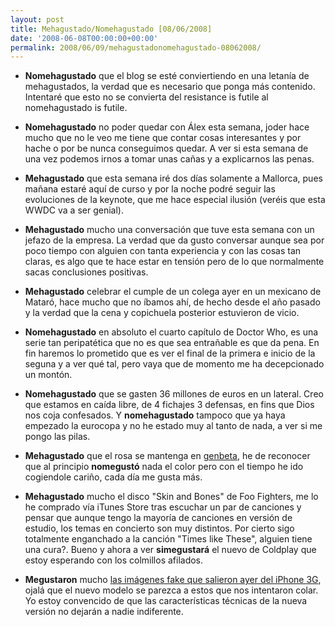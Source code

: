 ```yaml
---
layout: post
title: Mehagustado/Nomehagustado [08/06/2008]
date: '2008-06-08T00:00:00+00:00'
permalink: 2008/06/09/mehagustadonomehagustado-08062008/
---
```

- <strong>Nomehagustado</strong> que el blog se esté conviertiendo en una letanía de mehagustados, la verdad que es necesario que ponga más contenido. Intentaré que esto no se convierta del resistance is futile al nomehagustado is futile.

- <strong>Nomehagustado</strong> no poder quedar con Álex esta semana, joder hace mucho que no le veo me tiene que contar cosas interesantes y por hache o por be nunca conseguimos quedar. A ver si esta semana de una vez podemos irnos a tomar unas cañas y a explicarnos las penas.

- <strong>Mehagustado</strong> que esta semana iré dos días solamente a Mallorca, pues mañana estaré aquí de curso y por la noche podré seguir las evoluciones de la keynote, que me hace especial ilusión (veréis que esta WWDC va a ser genial).

- <strong>Mehagustado</strong> mucho una conversación que tuve esta semana con un jefazo de la empresa. La verdad que da gusto conversar aunque sea por poco tiempo con alguien con tanta experiencia y con las cosas tan claras, es algo que te hace estar en tensión pero de lo que normalmente sacas conclusiones positivas.

- <strong>Mehagustado</strong> celebrar el cumple de un colega ayer en un mexicano de Mataró, hace mucho que no íbamos ahí, de hecho desde el año pasado y la verdad que la cena y copichuela posterior estuvieron de vicio. 

- <strong>Nomehagustado</strong> en absoluto el cuarto capítulo de Doctor Who, es una serie tan peripatética que no es que sea entrañable es que da pena. En fin haremos lo prometido que es ver el final de la primera e inicio de la seguna y a ver qué tal, pero vaya que de momento me ha decepcionado un montón.

- <strong>Nomehagustado</strong> que se gasten 36 millones de euros en un lateral. Creo que estamos en caída libre, de 4 fichajes 3 defensas, en fins que Dios nos coja confesados. Y <strong>nomehagustado</strong> tampoco que ya haya empezado la eurocopa y no he estado muy al tanto de nada, a ver si me pongo las pilas.

- <strong>Mehagustado</strong> que el rosa se mantenga en <a href="http://www.genbeta.com/2008/06/07-encuesta-cambiamos-el-rosa-del-nuevo-diseno-por-otro-color">genbeta</a>, he de reconocer que al principio <strong>nomegustó</strong> nada el color pero con el tiempo he ido cogiendole cariño, cada día me gusta más.

- <strong>Mehagustado</strong> mucho el disco "Skin and Bones" de Foo Fighters, me lo he comprado vía iTunes Store tras escuchar un par de canciones y pensar que aunque tengo la mayoría de canciones en versión de estudio, los temas en concierto son muy distintos. Por cierto sigo totalmente enganchado a la canción "Times like These", alguien tiene una cura?. Bueno y ahora a ver <strong>simegustará</strong> el nuevo de Coldplay que estoy esperando con los colmillos afilados.

- <strong>Megustaron</strong> mucho <a href="http://www.applesfera.com/2008/06/07-posibles-fotos-del-nuevo-iphone-3g">las imágenes fake que salieron ayer del iPhone 3G</a>, ojalá que el nuevo modelo se parezca a estos que nos intentaron colar. Yo estoy convencido de que las características técnicas de la nueva versión no dejarán a nadie indiferente.
